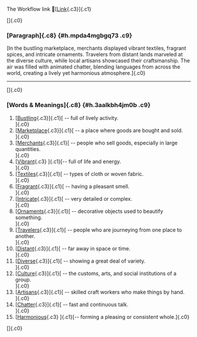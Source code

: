 The Workflow link
👏[[Link](https://www.google.com/url?q=http://www.google.com&sa=D&source=editors&ust=1758810697032445&usg=AOvVaw1LzGg-3mwGT4ukvkz3pKNt){.c3}]{.c1}

[]{.c0}

### [Paragraph]{.c8} {#h.mpda4mgbgq73 .c9}

[In the bustling marketplace, merchants displayed vibrant textiles,
fragrant spices, and intricate ornaments. Travelers from distant lands
marveled at the diverse culture, while local artisans showcased their
craftsmanship. The air was filled with animated chatter, blending
languages from across the world, creating a lively yet harmonious
atmosphere.]{.c0}

------------------------------------------------------------------------

[]{.c0}

### [Words & Meanings]{.c8} {#h.3aalkbh4jm0b .c9}

1.  [[Bustling](https://www.google.com/url?q=http://www.google.com&sa=D&source=editors&ust=1758810697033076&usg=AOvVaw0aDXl8FCm-7Rsqg9QynuwK){.c3}]{.c1}[ --
    full of lively activity.\
    ]{.c0}
2.  [[Marketplace](https://www.google.com/url?q=http://www.google.com&sa=D&source=editors&ust=1758810697033197&usg=AOvVaw3Y_3GL8Had_mdYrQo8kwCo){.c3}]{.c1}[ --
    a place where goods are bought and sold.\
    ]{.c0}
3.  [[Merchants](https://www.google.com/url?q=http://www.google.com&sa=D&source=editors&ust=1758810697033319&usg=AOvVaw0iHdFK8l_LsbMcqrkY5WYh){.c3}]{.c1}[ --
    people who sell goods, especially in large quantities.\
    ]{.c0}
4.  [[Vibrant](https://www.google.com/url?q=http://www.google.com&sa=D&source=editors&ust=1758810697033442&usg=AOvVaw0yXbUb6k-NSJ3xEH3iZEDR){.c3}
    ]{.c1}[-- full of life and energy.\
    ]{.c0}
5.  [[Textiles](https://www.google.com/url?q=http://www.google.com&sa=D&source=editors&ust=1758810697033537&usg=AOvVaw3IIzbdU65ECeCdi8PrlJ1_){.c3}]{.c1}[ --
    types of cloth or woven fabric.\
    ]{.c0}
6.  [[Fragrant](https://www.google.com/url?q=http://www.google.com&sa=D&source=editors&ust=1758810697033644&usg=AOvVaw0-el8Z-6VzRLw6Zm_uHA5Z){.c3}]{.c1}[ --
    having a pleasant smell.\
    ]{.c0}
7.  [[Intricate](https://www.google.com/url?q=http://www.google.com&sa=D&source=editors&ust=1758810697033740&usg=AOvVaw0JnMoP2AatCA7LNLZZeqec){.c3}]{.c1}[ --
    very detailed or complex.\
    ]{.c0}
8.  [[Ornaments](https://www.google.com/url?q=http://www.google.com&sa=D&source=editors&ust=1758810697033835&usg=AOvVaw0YmdqrW0KZTsRDz6lFtiRf){.c3}]{.c1}[ --
    decorative objects used to beautify something.\
    ]{.c0}
9.  [[Travelers](https://www.google.com/url?q=http://www.google.com&sa=D&source=editors&ust=1758810697033952&usg=AOvVaw23c1O9CqmeFERFGGxbjh1t){.c3}]{.c1}[ --
    people who are journeying from one place to another.\
    ]{.c0}
10. [[Distant](https://www.google.com/url?q=http://www.google.com&sa=D&source=editors&ust=1758810697034071&usg=AOvVaw0hOo60o4SZ-ouxoHMHtojJ){.c3}]{.c1}[ --
    far away in space or time.\
    ]{.c0}
11. [[Diverse](https://www.google.com/url?q=http://www.google.com&sa=D&source=editors&ust=1758810697034169&usg=AOvVaw1G_98WuYt2RcOnXNhExpcn){.c3}]{.c1}[ --
    showing a great deal of variety.\
    ]{.c0}
12. [[Culture](https://www.google.com/url?q=http://www.google.com&sa=D&source=editors&ust=1758810697034271&usg=AOvVaw0QY8e14mFeXPFdUEadnOLP){.c3}]{.c1}[ --
    the customs, arts, and social institutions of a group.\
    ]{.c0}
13. [[Artisans](https://www.google.com/url?q=http://www.google.com&sa=D&source=editors&ust=1758810697034394&usg=AOvVaw1xA1zAdyp3aNRBy-tgJNFi){.c3}]{.c1}[ --
    skilled craft workers who make things by hand.\
    ]{.c0}
14. [[Chatter](https://www.google.com/url?q=http://www.google.com&sa=D&source=editors&ust=1758810697034508&usg=AOvVaw3yE_kOxkI4HUKRxwxIaF9w){.c3}]{.c1}[ --
    fast and continuous talk.\
    ]{.c0}
15. [[Harmonious](https://www.google.com/url?q=http://www.google.com&sa=D&source=editors&ust=1758810697034622&usg=AOvVaw3UBRadnjONeIYyZv_CsqYH){.c3}
    ]{.c1}[-- forming a pleasing or consistent whole.]{.c0}

[]{.c0}
